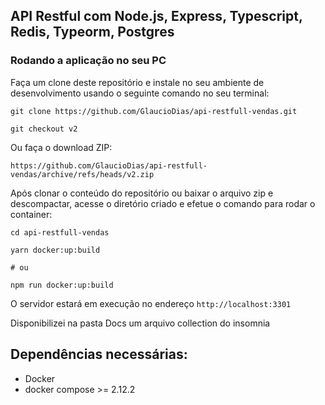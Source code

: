 ## API Restful com Node.js, Express, Typescript, Redis, Typeorm, Postgres

### Rodando a aplicação no seu PC

Faça um clone deste repositório e instale no seu ambiente de desenvolvimento usando o seguinte comando no seu terminal:

```
git clone https://github.com/GlaucioDias/api-restfull-vendas.git

git checkout v2
```

Ou faça o download ZIP:

```
https://github.com/GlaucioDias/api-restfull-vendas/archive/refs/heads/v2.zip
```

Após clonar o conteúdo do repositório ou baixar o arquivo zip e descompactar, acesse o diretório criado e efetue
o comando para rodar o container:

```
cd api-restfull-vendas

yarn docker:up:build

# ou

npm run docker:up:build
```

O servidor estará em execução no endereço `http://localhost:3301`

Disponibilizei na pasta Docs um arquivo collection do insomnia

## Dependências necessárias:
- Docker
- docker compose >= 2.12.2

